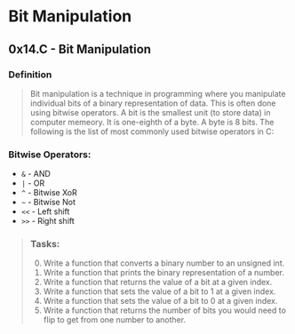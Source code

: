 # Bit Manipulation

## 0x14.C - Bit Manipulation

### Definition
> Bit manipulation is a technique in programming where you manipulate individual
> bits of a binary representation of data. This is often done using bitwise
> operators. A bit is the smallest unit (to store data) in computer memeory. It is one-eighth of a byte. A byte is 8 bits.
> The following is the list of most commonly used bitwise operators in C:

### Bitwise Operators:
+ `&`	-	AND
+ `|`	-	OR
+ `^` 	-	Bitwise XoR
+ `~` 	-	Bitwise Not
+ `<<`	-	Left shift
+ `>>`	-	Right shift

> ### Tasks:
> 0. Write a function that converts a binary number to an unsigned int.
> 1. Write a function that prints the binary representation of a number.
> 2. Write a function that returns the value of a bit at a given index.
> 3. Write a function that sets the value of a bit to 1 at a given index.
> 4. Write a function that sets the value of a bit to 0 at a given index.
> 5. Write a function that returns the number of bits you would need to flip to
   get from one number to another.
